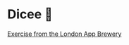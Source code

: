 # Dicee 🎲

[Exercise from the London App Brewery](https://github.com/londonappbrewery/Images/blob/master/AppBreweryBanner.png)
